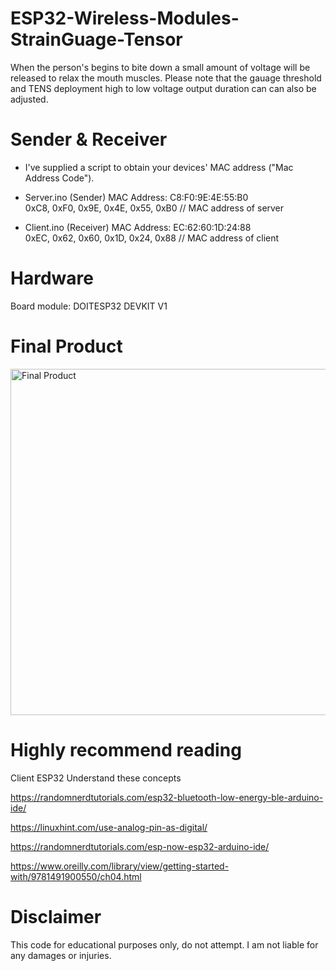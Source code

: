 # ESP32-Wireless-Modules-StrainGuage-Tensor

When the person's begins to bite down a small amount of voltage will be released to relax the mouth muscles.
Please note that the gauage threshold and TENS deployment high to low voltage output duration can can also be adjusted.

# Sender & Receiver
- I've supplied a script to obtain your devices' MAC address ("Mac Address Code").
- Server.ino (Sender)
MAC Address: C8:F0:9E:4E:55:B0  
0xC8, 0xF0, 0x9E, 0x4E, 0x55, 0xB0 // MAC address of server 
 
- Client.ino (Receiver)
MAC Address: EC:62:60:1D:24:88    
0xEC, 0x62, 0x60, 0x1D, 0x24, 0x88 // MAC address of client

# Hardware 
Board module: DOITESP32 DEVKIT V1 

# Final Product
<img width="554" alt="Final Product" src="https://github.com/Ounceleopard/ESP32-Wireless-Modules-StrainGuage-Tensor/assets/40043757/5414573e-500d-4b56-825f-93d8fbc72c36">

# Highly recommend reading
Client ESP32 Understand these concepts

https://randomnerdtutorials.com/esp32-bluetooth-low-energy-ble-arduino-ide/

https://linuxhint.com/use-analog-pin-as-digital/

https://randomnerdtutorials.com/esp-now-esp32-arduino-ide/

https://www.oreilly.com/library/view/getting-started-with/9781491900550/ch04.html



# Disclaimer
This code for educational purposes only, do not attempt. I am not liable for any damages or injuries.
